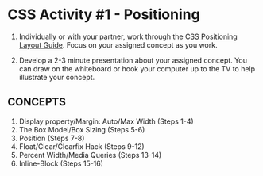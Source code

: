 CSS Activity #1 - Positioning
=============================

1. Individually or with your partner, work through the [CSS Positioning Layout Guide](http://learnlayout.com/). Focus on your assigned concept as you work.

2. Develop a 2-3 minute presentation about your assigned concept. You can draw on the whiteboard or hook your computer up to the TV to help illustrate your concept.

CONCEPTS
--------

1. Display property/Margin: Auto/Max Width (Steps 1-4)
2. The Box Model/Box Sizing (Steps 5-6)
3. Position (Steps 7-8)
4. Float/Clear/Clearfix Hack (Steps 9-12)
5. Percent Width/Media Queries (Steps 13-14)
6. Inline-Block (Steps 15-16)
